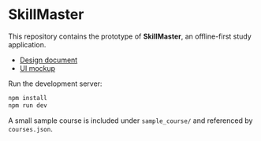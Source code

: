 # SkillMaster

This repository contains the prototype of **SkillMaster**, an offline-first study application.

- [Design document](docs/design_doc.md)
- [UI mockup](docs/mockup.html)

Run the development server:

```bash
npm install
npm run dev
```

A small sample course is included under `sample_course/` and referenced by `courses.json`.

